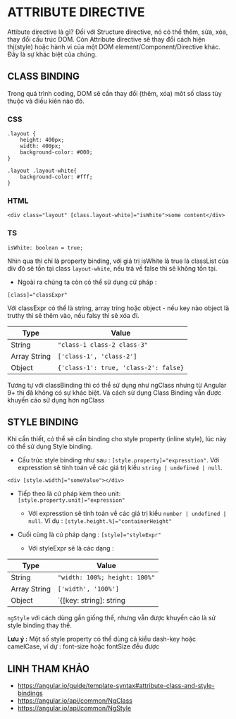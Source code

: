 # ATTRIBUTE DIRECTIVE

Attibute directive là gì? Đối với Structure directive, nó có thể thêm, sửa, xóa, thay đổi cấu trúc DOM. Còn Attribute directive sẽ thay đổi cách hiện thị(style) hoặc hành vi của một DOM element/Component/Directive khác. Đây là sự khác biệt của chúng.

## CLASS BINDING

Trong quá trình coding, DOM sẽ cần thay đổi (thêm, xóa) môt số class tùy thuộc và điều kiên nào đó.

### CSS
```
.layout {
    height: 400px;
    width: 400px;
    background-color: #000;
}

.layout .layout-white{
    background-color: #fff;
}
```

### HTML
```
<div class="layout" [class.layout-white]="isWhite">some content</div>
```

### TS
```
isWhite: boolean = true;
```

Nhìn qua thì chỉ là property binding, với giá trị isWhite là true là classList của div đó sẽ tồn tại class `layout-white`, nếu trả về false thì sẽ không tồn tại.

- Ngoài ra chúng ta còn có thể sử dụng cứ pháp :

```
[class]="classExpr"
```
Với classExpr có thể là string, array tring hoặc object - nếu key nào object là truthy thì sẽ thêm vào, nếu falsy thì sẽ xóa đi.


| Type         | Value                                |
| ------------ | ------------------------------------ |
| String       | `"class-1 class-2 class-3"`          |
| Array String | `['class-1', 'class-2']`             |
| Object       | `{'class-1': true, 'class-2': false}`|

Tương tự với classBinding thì có thể sử dụng như ngClass nhưng từ Angular 9+ thì đã không có sự khác biệt. Và cách sử dụng Class Binding vẫn được khuyến cáo sử dụng hơn ngClass

## STYLE BINDING

Khi cần thiết, có thể sẽ cần binding cho style property (inline style), lúc này có thể sử dụng Style binding.

- Cấu trúc style binding như sau : `[style.property]="expresstion"`. Với expresstion sẽ tính toán về các giá trị kiểu `string | undefined | null`.

```
<div [style.width]="someValue"></div>
```

- Tiếp theo là cứ pháp kèm theo unit: `[style.property.unit]="expression"`
    + Với expresstion sẽ tính toán về các giá trị kiểu `number | undefined | null`. Ví dụ : `[style.height.%]="containerHeight"`

- Cuối cùng là cú pháp dạng : `[style]="styleExpr"`

    + Với styleExpr sẽ là các dạng :

| Type         | Value                                                                                              |
| ------------ | ---------------------------------------------------------------------------------------------------|
| String       | `"width: 100%; height: 100%"`                                                                      |
| Array String | `['width', '100%']`                                                                                |
| Object       | `{[key: string]: string | undefined | null} như {width: '100px', height: '100px'}`                 |


`ngStyle` với cách dùng gần giống thế, nhưng vẫn được khuyến cáo là sử style binding thay thế.

**Lưu ý :**
Một số style property có thể dùng cả kiểu dash-key hoặc camelCase, ví dự : font-size hoặc fontSize đều được

## LINH THAM KHẢO

- https://angular.io/guide/template-syntax#attribute-class-and-style-bindings
- https://angular.io/api/common/NgClass
- https://angular.io/api/common/NgStyle